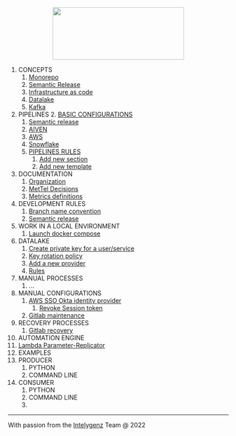<div align="center">
<img src="http://photos.prnewswire.com/prnfull/20141022/153661LOGO?p=publish"  width="300" height="120">
</div>

1. CONCEPTS
   1. [Monorepo]() 
   2. [Semantic Release]()
   3. [Infrastructure as code]()
   4. [Datalake]()
   5. [Kafka]()
2. PIPELINES
   2. [BASIC CONFIGURATIONS](pipeline/BASIC_CI_CONFIGURATION.md)
      1. [Semantic release](pipeline/BASIC_CI_CONFIGURATION.md#11-semantic-release)
      2. [AIVEN](pipeline/BASIC_CI_CONFIGURATION.md#12-aiven)
      3. [AWS](pipeline/BASIC_CI_CONFIGURATION.md#13-aws)
      4. [Snowflake]()
   3. [PIPELINES RULES](pipeline/PIPELINE_RULES.md)
      1. [Add new section](pipeline/PIPELINE_RULES.md#add-new-section)
      1. [Add new template](pipeline/PIPELINE_RULES.md#add-new-template)
3. DOCUMENTATION
   1. [Organization](DOCUMENTATION.md#1-organization)
   2. [MetTel Decisions](decisions/README.md)
   3. [Metrics definitions](metrics-definitions/README.md)
4. DEVELOPMENT RULES
   1. [Branch name convention]()
   2. [Semantic release]()
5. WORK IN A LOCAL ENVIRONMENT
   1. [Launch docker compose](kafka/LAUNCH_DOCKER_COMPOSE.md)
6. DATALAKE
   1. [Create private key for a user/service](snowflake/README.md#1-create-a-private-key-for-a-user)
   2. [Key rotation policy](snowflake/README.md#2-key-rotation-policy)
   2. [Add a new provider](snowflake/README.md#3-add-a-new-provider)
   2. [Rules](snowflake/README.md#4-rules)
7. MANUAL PROCESSES
   1. ...
8. MANUAL CONFIGURATIONS
   1. [AWS SSO Okta identity provider](manual_configurations/OKTA_CONFIGURATIONS.md)
      1. [Revoke Session token](manual_configurations/OKTA_CONFIGURATIONS.md#revoke-permissions)
   2. [Gitlab maintenance](manual_configurations/GITLAB_MAINTENANCE.md)
9. RECOVERY PROCESSES
   1. [Gitlab recovery](recovery_processes/GITLAB_RECOVERY.md)
10. AUTOMATION ENGINE
   1. [Lambda Parameter-Replicator](lambda/PARAMETER_REPLICATOR.md)
11. EXAMPLES
   3. PRODUCER
      1. PYTHON
      2. COMMAND LINE
   4. CONSUMER
      1. PYTHON
      2. COMMAND LINE
      3. 
---
With passion from the [Intelygenz](https://www.intelygenz.com) Team @ 2022
